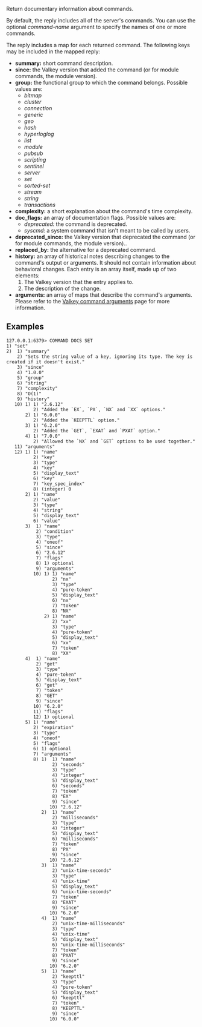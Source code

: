 Return documentary information about commands.

By default, the reply includes all of the server's commands.
You can use the optional _command-name_ argument to specify the names of one or more commands.

The reply includes a map for each returned command.
The following keys may be included in the mapped reply:

* **summary:** short command description.
* **since:** the Valkey version that added the command (or for module commands, the module version).
* **group:** the functional group to which the command belongs.
  Possible values are:
  - _bitmap_
  - _cluster_
  - _connection_
  - _generic_
  - _geo_
  - _hash_
  - _hyperloglog_
  - _list_
  - _module_
  - _pubsub_
  - _scripting_
  - _sentinel_
  - _server_
  - _set_
  - _sorted-set_
  - _stream_
  - _string_
  - _transactions_
* **complexity:** a short explanation about the command's time complexity.
* **doc_flags:** an array of documentation flags.
  Possible values are:
  - _deprecated:_ the command is deprecated.
  - _syscmd:_ a system command that isn't meant to be called by users.
* **deprecated_since:** the Valkey version that deprecated the command (or for module commands, the module version)..
* **replaced_by:** the alternative for a deprecated command.
* **history:** an array of historical notes describing changes to the command's output or arguments. It should not contain information about behavioral changes.
  Each entry is an array itself, made up of two elements:
  1. The Valkey version that the entry applies to.
  2. The description of the change.
* **arguments:** an array of maps that describe the command's arguments.
  Please refer to the [Valkey command arguments][td] page for more information.

[td]: ../topics/command-arguments.md

## Examples

```valkey-cli
127.0.0.1:6379> COMMAND DOCS SET
1) "set"
2)  1) "summary"
    2) "Sets the string value of a key, ignoring its type. The key is created if it doesn't exist."
    3) "since"
    4) "1.0.0"
    5) "group"
    6) "string"
    7) "complexity"
    8) "O(1)"
    9) "history"
   10) 1) 1) "2.6.12"
          2) "Added the `EX`, `PX`, `NX` and `XX` options."
       2) 1) "6.0.0"
          2) "Added the `KEEPTTL` option."
       3) 1) "6.2.0"
          2) "Added the `GET`, `EXAT` and `PXAT` option."
       4) 1) "7.0.0"
          2) "Allowed the `NX` and `GET` options to be used together."
   11) "arguments"
   12) 1) 1) "name"
          2) "key"
          3) "type"
          4) "key"
          5) "display_text"
          6) "key"
          7) "key_spec_index"
          8) (integer) 0
       2) 1) "name"
          2) "value"
          3) "type"
          4) "string"
          5) "display_text"
          6) "value"
       3)  1) "name"
           2) "condition"
           3) "type"
           4) "oneof"
           5) "since"
           6) "2.6.12"
           7) "flags"
           8) 1) optional
           9) "arguments"
          10) 1) 1) "name"
                 2) "nx"
                 3) "type"
                 4) "pure-token"
                 5) "display_text"
                 6) "nx"
                 7) "token"
                 8) "NX"
              2) 1) "name"
                 2) "xx"
                 3) "type"
                 4) "pure-token"
                 5) "display_text"
                 6) "xx"
                 7) "token"
                 8) "XX"
       4)  1) "name"
           2) "get"
           3) "type"
           4) "pure-token"
           5) "display_text"
           6) "get"
           7) "token"
           8) "GET"
           9) "since"
          10) "6.2.0"
          11) "flags"
          12) 1) optional
       5) 1) "name"
          2) "expiration"
          3) "type"
          4) "oneof"
          5) "flags"
          6) 1) optional
          7) "arguments"
          8) 1)  1) "name"
                 2) "seconds"
                 3) "type"
                 4) "integer"
                 5) "display_text"
                 6) "seconds"
                 7) "token"
                 8) "EX"
                 9) "since"
                10) "2.6.12"
             2)  1) "name"
                 2) "milliseconds"
                 3) "type"
                 4) "integer"
                 5) "display_text"
                 6) "milliseconds"
                 7) "token"
                 8) "PX"
                 9) "since"
                10) "2.6.12"
             3)  1) "name"
                 2) "unix-time-seconds"
                 3) "type"
                 4) "unix-time"
                 5) "display_text"
                 6) "unix-time-seconds"
                 7) "token"
                 8) "EXAT"
                 9) "since"
                10) "6.2.0"
             4)  1) "name"
                 2) "unix-time-milliseconds"
                 3) "type"
                 4) "unix-time"
                 5) "display_text"
                 6) "unix-time-milliseconds"
                 7) "token"
                 8) "PXAT"
                 9) "since"
                10) "6.2.0"
             5)  1) "name"
                 2) "keepttl"
                 3) "type"
                 4) "pure-token"
                 5) "display_text"
                 6) "keepttl"
                 7) "token"
                 8) "KEEPTTL"
                 9) "since"
                10) "6.0.0"
```
